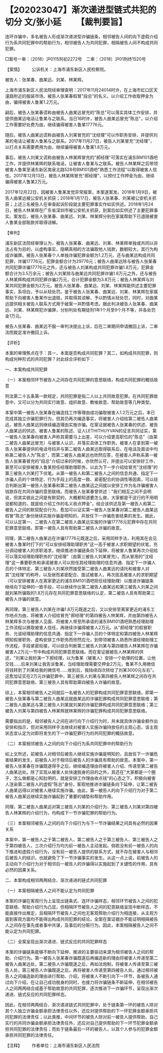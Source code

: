 # 【202023047】渐次递进型链式共犯的切分 文/张小延 　　【裁判要旨】

连环诈骗中，多名被告人形成渐次递进型诈骗链条，相邻被告人间的向下虚假介绍行为系共同犯罪中的帮助行为，相邻被告人为共同犯罪，相隔被告人间不构成共同犯罪。

□案号一审：（2018）沪0115刑初2272号　二审：（2018）沪01刑终1520号

【案情】 　　公诉机关：上海市浦东新区人民检察院。

被告人：张某春、曲某远、刘某、林某辉。

上海市浦东新区人民法院经审理查明：2017年11月24014时许，在上海市虹口区天潼路附近的服装市场，被告人张某春假冒"段总"的名义，以介绍工作收取押金为由，骗得被害人鲁某1.2万元。

嗣后，被告人张某春谎称由被告人曲某远冒充的"陈总"可以落实具体工作安排，并提供曲某远电话让鲁某与之联系。当日16时许，被告人曲某远冒充"陈总"，以介绍工作需要好处费为由，继续骗得被害人鲁某17776元。

随后，被告人曲某远谎称由被告人刘某冒充的"沈经理"可以作职务安排，并提供刘某的电话让被害人鲁某与之联系。2017年11月27日，被告人刘某冒充"沈经理"，以打点关系需要费用为由，继续骗得被害人鲁某1.8万元。

事后，被告人刘某又谎称由被告人林某辉冒充的"郝经理"可落实在浦东BM101酒吧工作，并提供林某辉的联系电话，让被害人鲁某与之联系。被告人林某辉之后带领被害人鲁某至浦东新区南泉北路528号BM101酒吧"熟悉工作流程"以取得被害人信任。2017年12月13日，被告人林某辉冒充"郝经理"，以预付工作押金为由，继续骗得被害人鲁某2万元。

2017年12月22日，因被害人鲁某发觉异常报案，本案遂案发。2018年1月9日，被告人曲某远被公安机关抓获；2018年1月17日，被告人张某春、刘某被公安机关抓获；上述三名被告人在审查起诉阶段就主要犯罪事实作如实供述。2018年1月24日，被告人林某辉在广东省深圳市被公安机关抓获，到案后如实供述了主要犯罪事实。案发后，被告人张某春、曲某远、刘某、林某辉分别在家属帮助下已退赔被害人鲁某全部赃款并取得谅解。

【审判】

浦东新区法院经审理认为，被告人张某春、曲某远、刘某、林某辉单独或共同以非法占有为目的，以虚构事实、隐瞒真相的方法骗取他人钱款，数额较大，其行为构成诈骗罪。被告人张某春个人单独诈骗犯罪金额为1.2万元，还与曲某远构成共同犯罪，诈骗17776元，犯罪金额合计为29776元；被告人曲某远除与被告人张某春共同犯罪诈骗17776元之外，还与被告人刘某构成共同犯罪诈骗1.8万元，犯罪金额合计为3.5万余元；被告人刘某除与曲某远共同犯罪诈骗1.8万元之外，还与被告人林某辉构成共同犯罪诈骗2万元，合计犯罪金额为3.8万元；被告人林某辉与刘某共同犯罪金额为2万元。被告人张某春、曲某远、刘某、林某辉能供述主要犯罪事实，系坦白，予以从轻处罚。鉴于被告人张某春、曲某远、刘某、林某辉在家属帮助下向被害人鲁某作出退赔，并取得其谅解，予以酌情从轻处罚，同时，对曲某远提供相关被告人联系方式用于破案一并酌情考虑。据此判决被告人张某春、曲某远、刘某、林某辉犯诈骗罪，分别判处有期徒刑1年1个月至9个月不等，并各处罚金1万元。

被告人张某春、曲某远不服一审判决提出上诉，后在二审期间申请撤回上诉，二审法院裁定准许撤回上诉。

【评析】

本案的审理焦点在于：其一，本案是否构成共同犯罪？其二，如构成共同犯罪，则构成何种形式的共同犯罪？对此综合评析如下：

一、本案构成共同犯罪

（一）本案相邻环节被告人之间存在共同犯罪的意思联络，构成共同犯罪的概括故意

刑法第二十五条第一款规定，共同犯罪是指二人以上共同故意犯罪。在共同犯罪故意中，又可以分为共同实行故意、组织故意、教唆故意、帮助故意等几种类型。

本案中第一被告人张某春在编造找工作等理由成功骗取被害人1.2万元之后，本已完成其独立诈骗犯罪行为，但其仍再次编造事实，将被害人介绍给第二被告人曲某远，被告人曲某远则继续编造理由实施诈骗。在案证据被告人张某春的供述、被告人曲某远的供述、被害人鲁某的陈述、证人LETHITHUYVAN的证言共同证实，第一被告人张某春向被害人声称其需要马上出差，可以介绍更高职位的"陈总"（由第二被告人曲某远冒充）与被害人认识，并落实具体工作职务。被害人在拿到第一被告人张某春提供的电话号码并与第二被告人曲某远取得联系后，在电话及面谈中均称第二被告人为"陈总"，而第二被告人曲某远也欣然应答，在被害人声称系第一被告人张某春冒充的"段总"介绍过来的时候，亦欣然认可，并提出可以安排好工作，甚至可以安排被害人鲁某担任经理助理职务，以此为下一步介绍给冒充"沈经理"的第三被告人刘某打下伏笔。从第一被告人和第二被告人之间的信息共通、指定下一诈骗人员的个体特定、行为手段上的高度一致、紧密配合的协调性等因素，可以综合判断出第一被告人张某春和第二被告人曲某远之间就以安排工作为名诈骗被害人钱款存在共同诈骗的意思联络。而被告人张某春曾供述："我们相互之间不会明说，但其实彼此之间是有默契的，大概都知道要怎么做，大家都是干这行的不用明说都知道的，就是给介绍工作的名义收点押金"。结合该供述及第一被告人和第二被告人之间的默契配合行为，愈加可以证实第一被告人张某春对第二被告人曲某远假冒"陈总"身份继续实施诈骗是明知的，并放任下一诈骗危害结果的发生。据此，可以认定第一、二被告人在第二被告人曲某远实施的诈骗17776元犯罪中存在共同犯罪意思联络，即第一被告人具有帮助第二被告人诈骗的故意。

同理，第二被告人曲某远在诈骗17776元既遂之后，采用同样手法，利用其在会见被害人鲁某时打下的"可以安排经理助理职务"这一高于被害人求职期望的伏笔，充分调动被害人的求职渴求，继续推进诈骗链条向下延伸，将被害人鲁某再次介绍给可以落实经理助理职务的"沈经理"（由第三被告人刘某冒充）。而从冒用的"沈经理"这一重要职务和承诺被害人可以担任其经理助理的信息共通、指定下一诈骗人员的个体特定、第三被告人刘某欣然接受第二被告人曲某远的请托和被害人对其"沈经理"的称呼，以及继而紧密配合、面试被害人，再次拔高被害人的求职期望（可以安排被害人在离家更近的浦东BM101酒吧担任经理助理）以推进诈骗链条继续向下延伸的一致手段，可以继续作出第二被告人曲某远和第三被告人刘某之间就刘某所骗取的1.8万元存在共同犯罪意思联络的认定，第二被告人具有帮助第三被告人诈骗的故意。

再同理，第三被告人刘某在诈骗1.8万元既遂之后，又以安排至离家更近的浦东工作地点为由，将被害人介绍给冒充"郝经理"的第四被告人林某辉，并由第四被告人林某辉多次与被害人见面、将被害人带至所承诺的浦东BM101酒吧熟悉经理助理工作流程以换取被害人信任，再继续诈骗得被害人2万元。从"郝经理"的假冒职务、允诺经理助理的信息共通、指定下一诈骗人员的个体特定和第四被告人林某辉明知假冒职务、虚构安排工作职务而欣然应允，到带领被害人熟悉所谓经理助理工作流程，手段紧密衔接，可以综合判断第三被告人刘某与第四被告人林某辉在诈骗被害人2万元一节中构成共同犯罪意思联络。而在案证据被告人林某辉的供述，"刘某让我扮演一下郝经理，以为鲁某（被害人）安排一个助理的位置，让他交钱......后来刘某让我告诉鲁某，当经理助理需要交押金2万元，鲁某不久用微信将钱转到了刘某给我的微信号......收到后，我陆续四次转给了刘某3000元左右"。这愈加证实在2万元诈骗犯罪中，第三被告人刘某与第四被告人林某辉之间存在共同犯罪意思联络，第三被告人具有帮助第四被告人诈骗的故意。

综上，本案相邻被告人之间就后一名被告人的犯罪构成共同犯罪意思联络，即第一被告人张某春与第二被告人曲某远就曲某远的诈骗犯罪构成共同犯罪意思联络；第二被告人曲某远与第三被告人刘某就刘某的诈骗犯罪构成共同犯罪意思联络；第三被告人刘某与第四被告人林某辉就林某辉的诈骗犯罪构成共同犯罪意思联络。

需要指出的是，相邻被告人之间在进行向下介绍行为时，并未就具体诈骗金额作出安排和指示，但对采用同样手法继续对被害人实施诈骗持放任的主观心态，该主观状态宜认定为对即将发生的下一诈骗犯罪行为的共同犯罪的概括故意。

（二）本案相邻被告人之间的向下介绍行为系共同犯罪中的帮助行为

如上文所述，前被告人对相邻后被告人继续实施诈骗是明知的，且放任下一诈骗危害结果的发生，前被告人对于相邻后被告人的诈骗具有帮助的故意。本案中，第一被告人张某春在诈骗既遂得手之后，继续编造理由将被害人介绍、传递至第二被告人曲某远处。除了实现从被害人处快速脱身的目的之外，其还在"大家都是一个圈子，怎么做都是心知肚明的，就是安排工作理由收点钱"的心态之下，积极向被害人渲染第二被告人的虚假"陈总"身份，客观地推进诈骗链条向下延伸，让第二被告人曲某远得以对被害人继续实施诈骗。由此，第一被告人的向下介绍行为对于第二被告人曲某远继续实施诈骗起到了重要的铺垫和帮助作用。

同理，第二被告人曲某远对第三被告人刘某的介绍行为、第三被告人刘某对第四被告人林某辉的介绍行为，均构成下一节诈骗犯罪的帮助行为。

（三）本案相邻被告人之间的向下介绍行为与下一节诈骗结果之间具有必然的因果关系

本案中，第一被告人之于第二被告人、第二被告人之于第三被告人、第三被告人之于第四被告人，三次介绍行为均为前一被告人主动发起。倘若没有前一被告人的向下推进和虚假介绍行为，没有前一被告人提供的联系方式，就不存在被害人与相邻后被告人的结识，也就避免了下一节诈骗事实的发生。从这一点上说，前被告人的主动向下介绍行为对于相邻后一被告人的诈骗得以实施起到了关键性的作用，具有必然的因果关系。

二、本案构成相邻两两结合、渐次递进的链式共同犯罪

（一）本案相隔被告人之间不能认定为共同犯罪

本案的诈骗在客观行为上呈现出链条式、连环诈骗样态，相邻环节被告人之间的犯意联络、帮助介绍行为凸显，但相隔环节被告人之间的犯意联络呈现中断样态，不能直接作出推定，且相隔环节被告人之间也无客观帮助介绍行为相连接，从主观方面到客观方面均不能得出构成共同犯罪的结论。全案在案证据亦不能证明相隔被告人之间存在事先或者事中共谋，及事后的分赃行为。因此，本案相隔被告人之间不能认定为共同犯罪。

（二）全案呈现出渐次递进、链式反应的共同犯罪样态

本案的诈骗链条能够不断向下延伸、推进的主要驱动来源为相邻被告人之间的帮助、介绍行为。第一被告人张某春诈骗既遂后再编造新的理由将被害人传递至第二被告人曲某远处，第二被告人诈骗既遂之后，再如法炮制，将被害人传递至第三被告人处，第三被告人诈骗既遂之后，再将被害人传递至第四被告人处。通过相邻被告人之间编造新的理由进行帮助、介绍，将被害人不断引向下一环节，各被告人通过向下介绍，在让自己成功脱身的同时，也接力将诈骗链条不断延伸，在相邻被告人之间两两结合成基于帮助故意的共同犯罪，逐次推进下一诈骗环节，呈现出渐次递进、链式反应的共同犯罪样态。

因此，在相邻两两结合、渐次递进链式共同犯罪中，处于链条第一环的被告人除对其个人独立诈骗金额承担法律责任以外，还应对提供帮助的下一环犯罪金额承担共同犯罪的法律责任；以此类推，中间环节的被告人除对前一被告人提供帮助、自己实行的共同诈骗金额承担法律责任外，还应对自己提供帮助的下一环节犯罪金额承担共同犯罪的法律责任；而处于链条最后一环的被告人，以其个人参与的犯罪金额承担共同犯罪的法律责任。

【注释】 　　作者单位：上海市浦东新区人民法院
